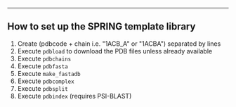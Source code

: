 ------------------------------------------------------------------------------------------
 How to set up the SPRING template library
------------------------------------------------------------------------------------------

 1. Create (pdbcode + chain i.e. "1ACB_A" or "1ACBA") separated by lines
 2. Execute `pdbload` to download the PDB files unless already available
 3. Execute `pdbchains`
 4. Execute `pdbfasta`
 5. Execute `make_fastadb`
 6. Execute `pdbcomplex`
 7. Execute `pdbsplit`
 8. Execute `pdbindex` (requires PSI-BLAST)
